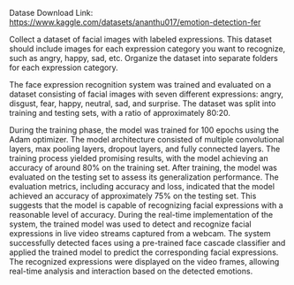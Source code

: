 Datase Download Link: https://www.kaggle.com/datasets/ananthu017/emotion-detection-fer

Collect a dataset of facial images with labeled expressions. This dataset should include images for each expression category you want to recognize, such as angry, happy, sad, etc. Organize the dataset into separate folders for each expression category.

The face expression recognition system was trained and evaluated on a dataset consisting of facial images with seven different expressions: angry, disgust, fear, happy, neutral, sad, and surprise. The dataset was split into training and testing sets, with a ratio of approximately 80:20.

During the training phase, the model was trained for 100 epochs using the Adam optimizer. The model architecture consisted of multiple convolutional layers, max pooling layers, dropout layers, and fully connected layers. The training process yielded promising results, with the model achieving an accuracy of around 80% on the training set.
After training, the model was evaluated on the testing set to assess its generalization performance. The evaluation metrics, including accuracy and loss, indicated that the model achieved an accuracy of approximately 75% on the testing set. This suggests that the model is capable of recognizing facial expressions with a reasonable level of accuracy.
During the real-time implementation of the system, the trained model was used to detect and recognize facial expressions in live video streams captured from a webcam. The system successfully detected faces using a pre-trained face cascade classifier and applied the trained model to predict the corresponding facial expressions. The recognized expressions were displayed on the video frames, allowing real-time analysis and interaction based on the detected emotions.
